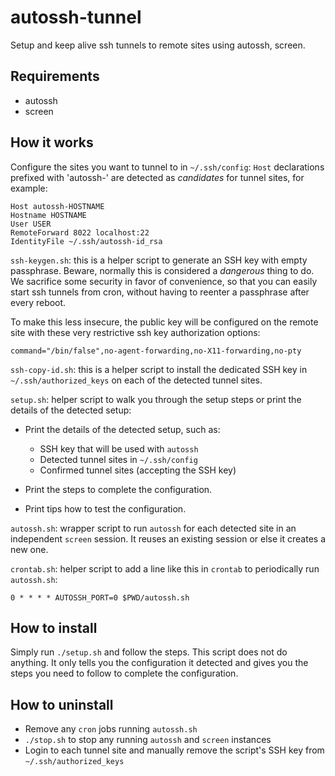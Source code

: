 autossh-tunnel
==============
Setup and keep alive ssh tunnels to remote sites using autossh, screen.


Requirements
------------
- autossh
- screen


How it works
------------
Configure the sites you want to tunnel to in `~/.ssh/config`:
`Host` declarations prefixed with 'autossh-' are 
detected as *candidates* for tunnel sites, for example:

    Host autossh-HOSTNAME
    Hostname HOSTNAME
    User USER
    RemoteForward 8022 localhost:22
    IdentityFile ~/.ssh/autossh-id_rsa

`ssh-keygen.sh`:
this is a helper script to generate an SSH key with empty passphrase.
Beware, normally this is considered a *dangerous* thing to do.
We sacrifice some security in favor of convenience,
so that you can easily start ssh tunnels from cron,
without having to reenter a passphrase after every reboot.

To make this less insecure,
the public key will be configured on the remote site with these very restrictive ssh key authorization options:

    command="/bin/false",no-agent-forwarding,no-X11-forwarding,no-pty

`ssh-copy-id.sh`:
this is a helper script to install the dedicated SSH key in `~/.ssh/authorized_keys` on each of the detected tunnel sites.

`setup.sh`:
helper script to walk you through the setup steps or print the details of the detected setup:

- Print the details of the detected setup, such as:

   - SSH key that will be used with `autossh`
   - Detected tunnel sites in `~/.ssh/config`
   - Confirmed tunnel sites (accepting the SSH key)

- Print the steps to complete the configuration.

- Print tips how to test the configuration.

`autossh.sh`:
wrapper script to run `autossh` for each detected site in an independent `screen` session.
It reuses an existing session or else it creates a new one.

`crontab.sh`:
helper script to add a line like this in `crontab` to periodically run `autossh.sh`:

    0 * * * * AUTOSSH_PORT=0 $PWD/autossh.sh


How to install
--------------
Simply run `./setup.sh` and follow the steps. This script does not
do anything. It only tells you the configuration it detected and
gives you the steps you need to follow to complete the configuration.


How to uninstall
----------------
- Remove any `cron` jobs running `autossh.sh`
- `./stop.sh` to stop any running `autossh` and `screen` instances
- Login to each tunnel site and manually remove the script's SSH key
  from `~/.ssh/authorized_keys`


